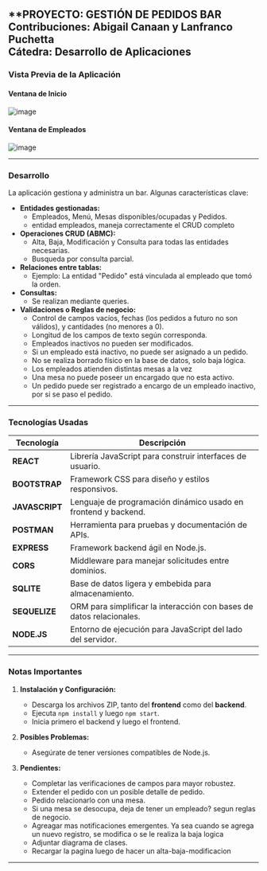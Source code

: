 **PROYECTO: GESTIÓN DE PEDIDOS BAR  
**Contribuciones**: Abigail Canaan y Lanfranco Puchetta  
**Cátedra**: Desarrollo de Aplicaciones  
---

### **Vista Previa de la Aplicación**

#### Ventana de Inicio  
![image](https://github.com/user-attachments/assets/3f2bc9fb-fa7d-423d-923f-3b111bab808f)

#### Ventana de Empleados  
![image](https://github.com/user-attachments/assets/2933c257-054b-4a3d-8f77-f506a265baab)

---

### **Desarrollo**

La aplicación gestiona y administra un bar. Algunas características clave:  
- **Entidades gestionadas:**  
  - Empleados, Menú, Mesas disponibles/ocupadas y Pedidos.
  - entidad empleados, maneja correctamente el CRUD completo
- **Operaciones CRUD (ABMC):**  
  - Alta, Baja, Modificación y Consulta para todas las entidades necesarias.
  - Busqueda por consulta parcial.
- **Relaciones entre tablas:**  
  - Ejemplo: La entidad "Pedido" está vinculada al empleado que tomó la orden.  
- **Consultas:**  
  - Se realizan mediante queries.
- **Validaciones o Reglas de negocio:**  
  - Control de campos vacíos, fechas (los pedidos a futuro no son válidos), y cantidades (no menores a 0).  
  - Longitud de los campos de texto según corresponda.  
  - Empleados inactivos no pueden ser modificados.  
  - Si un empleado está inactivo, no puede ser asignado a un pedido.  
  - No se realiza borrado físico en la base de datos, solo baja lógica.
  - Los empleados atienden distintas mesas a la vez
  - Una mesa no puede poseer un encargado que no esta activo.
  - Un pedido puede ser registrado a encargo de un empleado inactivo, por si se paso el pedido.

---

### **Tecnologías Usadas**

| Tecnología  | Descripción                                                             |
|-------------|-------------------------------------------------------------------------|
| **REACT**   | Librería JavaScript para construir interfaces de usuario.              |
| **BOOTSTRAP** | Framework CSS para diseño y estilos responsivos.                    |
| **JAVASCRIPT** | Lenguaje de programación dinámico usado en frontend y backend.     |
| **POSTMAN** | Herramienta para pruebas y documentación de APIs.                     |
| **EXPRESS** | Framework backend ágil en Node.js.                                    |
| **CORS**    | Middleware para manejar solicitudes entre dominios.                   |
| **SQLITE**  | Base de datos ligera y embebida para almacenamiento.                  |
| **SEQUELIZE** | ORM para simplificar la interacción con bases de datos relacionales. |
| **NODE.JS** | Entorno de ejecución para JavaScript del lado del servidor.           |

---

### **Notas Importantes**

1. **Instalación y Configuración:**  
   - Descarga los archivos ZIP, tanto del **frontend** como del **backend**.  
   - Ejecuta `npm install` y luego `npm start`.  
   - Inicia primero el backend y luego el frontend.  

2. **Posibles Problemas:**  
   - Asegúrate de tener versiones compatibles de Node.js.  

3. **Pendientes:**  
   - Completar las verificaciones de campos para mayor robustez.
   - Extender el pedido con un posible detalle de pedido.
   - Pedido relacionarlo con una mesa.
   - Si una mesa se desocupa, deja de tener un empleado? segun reglas de negocio.
   - Agreagar mas notificaciones emergentes. Ya sea cuando se agrega un nuevo registro, se modifica o se le realiza la baja logica
   - Adjuntar diagrama de clases.
   - Recargar la pagina luego de hacer un alta-baja-modificacion

---

